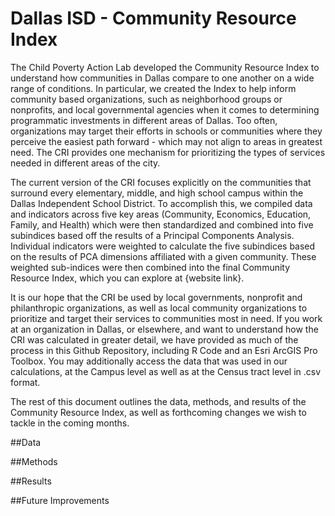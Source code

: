 # Dallas ISD - Community Resource Index

The Child Poverty Action Lab developed the Community Resource Index to understand how communities in Dallas compare to one another on a wide range of conditions. In particular, we created the Index to help inform community based organizations, such as neighborhood groups or nonprofits, and local governmental agencies when it comes to determining programmatic investments in different areas of Dallas. Too often, organizations may target their efforts in schools or communities where they perceive the easiest path forward - which may not align to areas in greatest need. The CRI provides one mechanism for prioritizing the types of services needed in different areas of the city. 

The current version of the CRI focuses explicitly on the communities that surround every elementary, middle, and high school campus within the Dallas Independent School District. To accomplish this, we compiled data and indicators across five key areas (Community, Economics, Education, Family, and Health) which were then standardized and combined into five subindices based off the results of a Principal Components Analysis. Individual indicators were weighted to calculate the five subindices based on the results of PCA dimensions affiliated with a given community. These weighted sub-indices were then combined into the final Community Resource Index, which you can explore at {website link}. 

It is our hope that the CRI be used by local governments, nonprofit and philanthropic organizations, as well as local community organizations to prioritize and target their services to communities most in need. If you work at an organization in Dallas, or elsewhere, and want to understand how the CRI was calculated in greater detail, we have provided as much of the process in this Github Repository, including R Code and an Esri ArcGIS Pro Toolbox. You may additionally access the data that was used in our calculations, at the Campus level as well as at the Census tract level in .csv format.

The rest of this document outlines the data, methods, and results of the Community Resource Index, as well as forthcoming changes we wish to tackle in the coming months. 

##Data

##Methods

##Results

##Future Improvements
